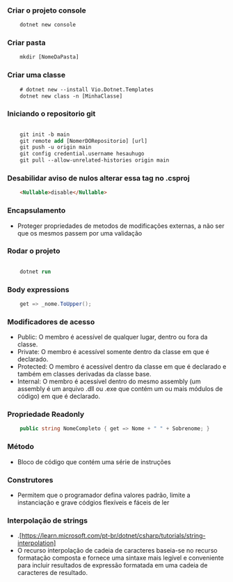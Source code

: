 ### Criar o projeto console
```ps
    dotnet new console
```

### Criar pasta
```ps
    mkdir [NomeDaPasta]
```

### Criar uma classe
```ps
    # dotnet new --install Vio.Dotnet.Templates
    dotnet new class -n [MinhaClasse]
```

### Iniciando o repositorio git
```ps

    git init -b main
    git remote add [NomerDORepositorio] [url]
    git push -u origin main
    git config credential.username hesauhugo
    git pull --allow-unrelated-histories origin main

```

### Desabilidar aviso de nulos alterar essa tag no .csproj 
```html
    <Nullable>disable</Nullable>
```
### Encapsulamento
* Proteger propriedades de metodos de modificações externas, a não ser que os mesmos passem por uma validação

### Rodar o projeto
```ps

    dotnet run

```
### Body expressions
```C#
    get => _nome.ToUpper();
```
### Modificadores de acesso
* Public: O membro é acessível de qualquer lugar, dentro ou fora da classe.
* Private: O membro é acessível somente dentro da classe em que é declarado.
* Protected: O membro é acessível dentro da classe em que é declarado e também em classes derivadas da classe base.
* Internal: O membro é acessível dentro do mesmo assembly (um assembly é um arquivo .dll ou .exe que contém um ou mais módulos de código) em que é declarado.

### Propriedade Readonly 
```C#
    public string NomeCompleto { get => Nome + " " + Sobrenome; }
```

### Método
* Bloco de código que contém uma série de instruções

### Construtores 
* Permitem que o programador defina valores padrão, limite a instanciação e grave códgios flexíveis e fáceis de ler

### Interpolação de strings
* .[https://learn.microsoft.com/pt-br/dotnet/csharp/tutorials/string-interpolation]
* O recurso interpolação de cadeia de caracteres baseia-se no recurso formatação composta e fornece uma sintaxe mais legível e conveniente para incluir resultados de expressão formatada em uma cadeia de caracteres de resultado.